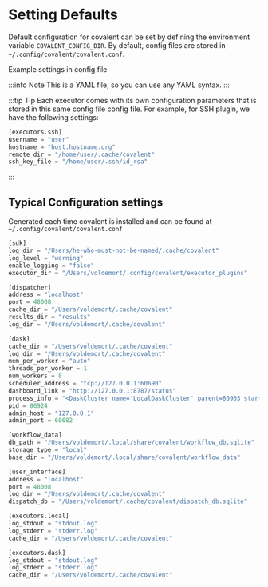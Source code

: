 # Setting Defaults

Default configuration for covalent can be set by defining the environment variable `COVALENT_CONFIG_DIR`. By default, config files are stored in `~/.config/covalent/covalent.conf`.

Example settings in config file

:::info Note
This is a YAML file, so you can use any YAML syntax.
:::

:::tip Tip
Each executor comes with its own configuration parameters that is stored in this same config file config file. For example, for SSH plugin, we have the following settings:

```python
[executors.ssh]
username = "user"
hostname = "host.hostname.org"
remote_dir = "/home/user/.cache/covalent"
ssh_key_file = "/home/user/.ssh/id_rsa"
```

:::

## Typical Configuration settings

Generated each time covalent is installed and can be found at `~/.config/covalent/covalent.conf`

```python
[sdk]
log_dir = "/Users/he-who-must-not-be-named/.cache/covalent"
log_level = "warning"
enable_logging = "false"
executor_dir = "/Users/voldemort/.config/covalent/executor_plugins"

[dispatcher]
address = "localhost"
port = 48008
cache_dir = "/Users/voldemort/.cache/covalent"
results_dir = "results"
log_dir = "/Users/voldemort/.cache/covalent"

[dask]
cache_dir = "/Users/voldemort/.cache/covalent"
log_dir = "/Users/voldemort/.cache/covalent"
mem_per_worker = "auto"
threads_per_worker = 1
num_workers = 8
scheduler_address = "tcp://127.0.0.1:60690"
dashboard_link = "http://127.0.0.1:8787/status"
process_info = "<DaskCluster name='LocalDaskCluster' parent=80903 started>"
pid = 80924
admin_host = "127.0.0.1"
admin_port = 60682

[workflow_data]
db_path = "/Users/voldemort/.local/share/covalent/workflow_db.sqlite"
storage_type = "local"
base_dir = "/Users/voldemort/.local/share/covalent/workflow_data"

[user_interface]
address = "localhost"
port = 48008
log_dir = "/Users/voldemort/.cache/covalent"
dispatch_db = "/Users/voldemort/.cache/covalent/dispatch_db.sqlite"

[executors.local]
log_stdout = "stdout.log"
log_stderr = "stderr.log"
cache_dir = "/Users/voldemort/.cache/covalent"

[executors.dask]
log_stdout = "stdout.log"
log_stderr = "stderr.log"
cache_dir = "/Users/voldemort/.cache/covalent"
```

